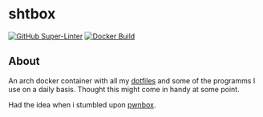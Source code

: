 # shtbox

[![GitHub Super-Linter](https://github.com/coma64/shtbox/workflows/Super-Linter/badge.svg)](https://github.com/marketplace/actions/super-linter)
[![Docker Build](https://github.com/coma64/shtbox/workflows/Docker%20Image%20CI/badge.svg)](https://github.com/actions/starter-workflows)

## About

An arch docker container with all my [dotfiles](https://github.com/coma64/dotfiles)
and some of the programms I use on a daily basis.
Thought this might come in handy at some point.

Had the idea when i stumbled upon [pwnbox](https://github.com/superkojiman/pwnbox).
